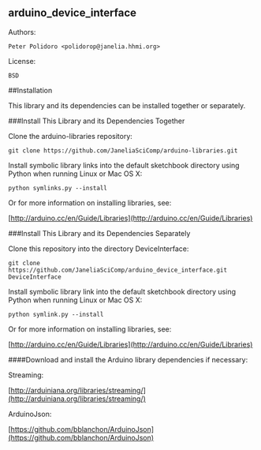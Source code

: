 arduino_device_interface
------------------------

Authors:

    Peter Polidoro <polidorop@janelia.hhmi.org>

License:

    BSD

##Installation

This library and its dependencies can be installed together or
separately.

###Install This Library and its Dependencies Together

Clone the arduino-libraries repository:

```shell
git clone https://github.com/JaneliaSciComp/arduino-libraries.git
```

Install symbolic library links into the default sketchbook directory
using Python when running Linux or Mac OS X:

```shell
python symlinks.py --install
```
Or for more information on installing libraries, see:

[http://arduino.cc/en/Guide/Libraries](http://arduino.cc/en/Guide/Libraries)

###Install This Library and its Dependencies Separately

Clone this repository into the directory DeviceInterface:

```shell
git clone https://github.com/JaneliaSciComp/arduino_device_interface.git DeviceInterface
```

Install symbolic library link into the default sketchbook directory
using Python when running Linux or Mac OS X:

```shell
python symlink.py --install
```
Or for more information on installing libraries, see:

[http://arduino.cc/en/Guide/Libraries](http://arduino.cc/en/Guide/Libraries)

####Download and install the Arduino library dependencies if necessary:

Streaming:

[http://arduiniana.org/libraries/streaming/](http://arduiniana.org/libraries/streaming/)

ArduinoJson:

[https://github.com/bblanchon/ArduinoJson](https://github.com/bblanchon/ArduinoJson)


